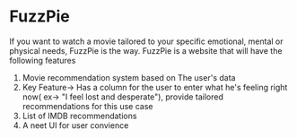 # FuzzPie
If you want to watch a movie tailored to your specific emotional, mental or physical needs, FuzzPie is the way.
FuzzPie is a website that will have the following features
 1. Movie recommendation system based on The user's data
 2. Key Feature-> Has a column for the user to enter what he's feeling right now( ex-> "I feel lost and desperate"), provide tailored recommendations for this use case
 3. List of IMDB recommendations
 4. A neet UI for user convience
